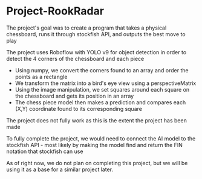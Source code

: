 # Project-RookRadar

The project's goal was to create a program that takes a physical chessboard, runs it through stockfish API, and outputs the best move to play

The project uses Roboflow with YOLO v9 for object detection in order to detect the 4 corners of the chessboard and each piece
- Using numpy, we convert the corners found to an array and order the points as a rectangle
- We transform the matrix into a bird's eye view using a perspectiveMatrix
- Using the image manipulation, we set squares around each square on the chessboard and gets its position in an array
- The chess piece model then makes a prediction and compares each (X,Y) coordinate found to its corresponding square

The project does not fully work as this is the extent the project has been made

To fully complete the project, we would need to connect the AI model to the stockfish API - most likely by making the model find and return the FIN notation that stockfish can use

As of right now, we do not plan on completing this project, but we will be using it as a base for a similar project later.
